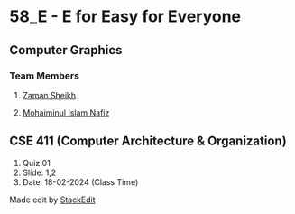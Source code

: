 
# 58_E - E for Easy for Everyone

  

## Computer Graphics 

### Team Members

1. [Zaman Sheikh](https://github.com/zamansheikh/)

2. [Mohaiminul Islam Nafiz](https://github.com/Nafiz4041)

  

## CSE 411 (Computer Architecture & Organization)


 1. Quiz 01
 2. Slide: 1,2
 3. Date: 18-02-2024 (Class Time)



Made edit by [StackEdit](https://stackedit.io/app#)
